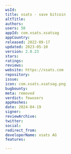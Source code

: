 ```yaml
---
wsId: 
title: xsats - save bitcoin
altTitle: 
authors: 
users: 50
appId: com.xsats.xsatsag
appCountry: 
released: 2022-09-17
updated: 2023-05-10
version: 2.0.23
stars: 
ratings: 
reviews: 
website: https://xsats.com
repository: 
issue: 
icon: com.xsats.xsatsag.png
bugbounty: 
meta: removed
verdict: fewusers
appHashes: 
date: 2024-04-19
signer: 
reviewArchive: 
twitter: 
social: 
redirect_from: 
developerName: xsats AG
features: 

---
```


